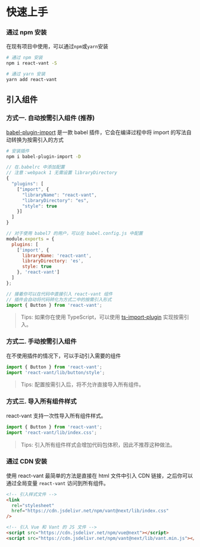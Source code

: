 # 快速上手

### 通过 npm 安装

在现有项目中使用，可以通过`npm`或`yarn`安装

```bash
# 通过 npm 安装
npm i react-vant -S

# 通过 yarn 安装
yarn add react-vant
```

## 引入组件

### 方式一. 自动按需引入组件 (推荐)

[babel-plugin-import](https://github.com/ant-design/babel-plugin-import) 是一款 babel 插件，它会在编译过程中将 import 的写法自动转换为按需引入的方式

```bash
# 安装插件
npm i babel-plugin-import -D
```

```js
// 在.babelrc 中添加配置
// 注意：webpack 1 无需设置 libraryDirectory
{
  "plugins": [
    ["import", {
      "libraryName": "react-vant",
      "libraryDirectory": "es",
      "style": true
    }]
  ]
}

// 对于使用 babel7 的用户，可以在 babel.config.js 中配置
module.exports = {
  plugins: [
    ['import', {
      libraryName: 'react-vant',
      libraryDirectory: 'es',
      style: true
    }, 'react-vant']
  ]
};
```

```js
// 接着你可以在代码中直接引入 react-vant 组件
// 插件会自动将代码转化为方式二中的按需引入形式
import { Button } from 'react-vant';
```

> Tips: 如果你在使用 TypeScript，可以使用 [ts-import-plugin](https://github.com/Brooooooklyn/ts-import-plugin) 实现按需引入。

### 方式二. 手动按需引入组件

在不使用插件的情况下，可以手动引入需要的组件

```js
import { Button } from 'react-vant';
import 'react-vant/lib/button/style';
```

> Tips: 配置按需引入后，将不允许直接导入所有组件。


### 方式三. 导入所有组件样式

react-vant 支持一次性导入所有组件样式。


```js
import { Button } from 'react-vant';
import 'react-vant/lib/index.css';
```

> Tips: 引入所有组件样式会增加代码包体积，因此不推荐这种做法。


### 通过 CDN 安装

使用 react-vant 最简单的方法是直接在 html 文件中引入 CDN 链接，之后你可以通过全局变量 `react-vant` 访问到所有组件。

```html
<!-- 引入样式文件 -->
<link
  rel="stylesheet"
  href="https://cdn.jsdelivr.net/npm/vant@next/lib/index.css"
/>

<!-- 引入 Vue 和 Vant 的 JS 文件 -->
<script src="https://cdn.jsdelivr.net/npm/vue@next"></script>
<script src="https://cdn.jsdelivr.net/npm/vant@next/lib/vant.min.js"></script>
```
